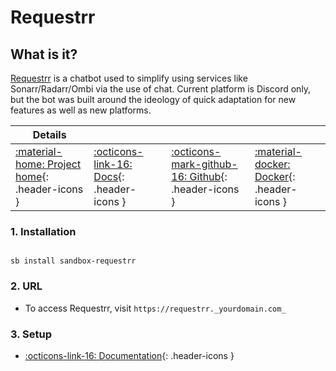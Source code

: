 # Requestrr

## What is it?

[Requestrr](https://github.com/darkalfx/requestrr) is a chatbot used to simplify using services like Sonarr/Radarr/Ombi via the use of chat. Current platform is Discord only, but the bot was built around the ideology of quick adaptation for new features as well as new platforms.

| Details     |             |             |             |
|-------------|-------------|-------------|-------------|
| [:material-home: Project home](https://github.com/darkalfx/requestrr){: .header-icons } | [:octicons-link-16: Docs](https://github.com/darkalfx/requestrr/wiki){: .header-icons } | [:octicons-mark-github-16: Github](https://github.com/darkalfx/requestrr){: .header-icons } | [:material-docker: Docker](https://hub.docker.com/r/hotio/requestrr){: .header-icons }|

### 1. Installation

``` shell

sb install sandbox-requestrr

```

### 2. URL

- To access Requestrr, visit `https://requestrr._yourdomain.com_`

### 3. Setup

- [:octicons-link-16: Documentation](https://github.com/darkalfx/requestrr/wiki){: .header-icons }
